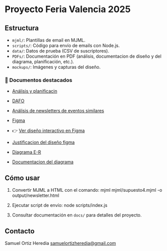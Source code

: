 # Proyecto Feria Valencia 2025

## Estructura

- `mjml/`: Plantillas de email en MJML.
- `scripts/`: Código para envío de emails con Node.js.
- `data/`: Datos de prueba (CSV de suscriptores).
- `PDFs/`: Documentación en PDF (análisis, documentacion de diseño y del diagrama, planificación, etc.).
- `mockups/`: Imágenes y capturas del diseño.

### 📄 Documentos destacados

- [Análisis y planificacin](PDFs/ANÁLISIS_Y_PLANIFICACIÓN.pdf)

- [DAFO](mockups/dafo%20feria%20dos%20ruedas.png)
- [Análisis de newsletters de eventos similares](PDFs/analisisnewsletters_otrasferiasoeventos.pdf)

- [Figma](mockups/Newsletter%20GP%20Cheste%20-%20Feria%20Dos%20Ruedas.png)
- 👉 [Ver diseño interactivo en Figma](https://www.figma.com/design/M8KqpvKuSKdoHqbuzZXotw/Newsletter-GP-Cheste---Feria-Dos-Ruedas?node-id=0-1&m=dev&t=2rfAaS5zRrYmAN9Y-1)
- [Justificacion del diseño figma](PDFs/justificaciondiseño_figma.pdf)

- [Diagrama E-R](mockups/diagrama_ER.PNG)
- [Documentacion del diagrama](PDFs/documentacion_diagrama_ER.pdf)  

## Cómo usar

1. Convertir MJML a HTML con el comando:
mjml mjml/supuesto4.mjml -o output/newsletter.html

2. Ejecutar script de envío:
node scripts/index.js

3. Consultar documentación en `docs/` para detalles del proyecto.



## Contacto
Samuel Ortiz Heredia samuelortizheredia@gmail.com
